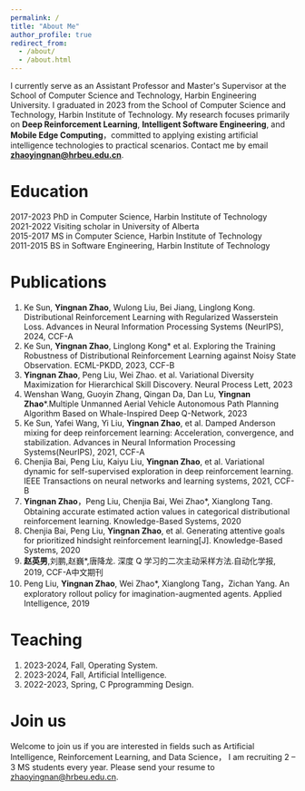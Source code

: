 ```yaml
---
permalink: /
title: "About Me"
author_profile: true
redirect_from: 
  - /about/
  - /about.html
---
```


I currently serve as an Assistant Professor and Master's Supervisor at the School of Computer Science and Technology, Harbin Engineering University. I graduated in 2023 from the School of Computer Science and Technology, Harbin Institute of Technology. My research focuses primarily on **Deep Reinforcement Learning**, **Intelligent Software Engineering**, and **Mobile Edge Computing**，committed to applying existing artificial intelligence technologies to practical scenarios. Contact me by email **zhaoyingnan@hrbeu.edu.cn**.

Education
======
2017-2023 PhD in Computer Science, Harbin Institute of Technology  
2021-2022 Visiting scholar in University of Alberta  
2015-2017 MS in Computer Science, Harbin Institute of Technology  
2011-2015 BS in Software Engineering, Harbin Institute of Technology  

Publications
======
1. Ke Sun, **Yingnan Zhao**, Wulong Liu, Bei Jiang, Linglong Kong. Distributional Reinforcement Learning with Regularized Wasserstein Loss. Advances in Neural Information Processing Systems (NeurIPS), 2024, CCF-A  
2. Ke Sun, **Yingnan Zhao**, Linglong Kong* et al. Exploring the Training Robustness of Distributional Reinforcement Learning against Noisy State Observation. ECML-PKDD, 2023, CCF-B  
3. **Yingnan Zhao**, Peng Liu, Wei Zhao. et al. Variational Diversity Maximization for Hierarchical Skill Discovery. Neural Process Lett, 2023
4. Wenshan Wang, Guoyin Zhang, Qingan Da, Dan Lu, **Yingnan Zhao***.Multiple Unmanned Aerial Vehicle Autonomous Path Planning Algorithm Based on Whale-Inspired Deep Q-Network, 2023
5. Ke Sun, Yafei Wang, Yi Liu, **Yingnan Zhao**, et al. Damped Anderson mixing for deep reinforcement learning: Acceleration, convergence, and stabilization. Advances in Neural Information Processing Systems(NeurIPS), 2021, CCF-A  
6. Chenjia Bai, Peng Liu, Kaiyu Liu, **Yingnan Zhao**, et al. Variational dynamic for self-supervised exploration in deep reinforcement learning. IEEE Transactions on neural networks and learning systems, 2021, CCF-B  
7. **Yingnan Zhao**，Peng Liu, Chenjia Bai, Wei Zhao*, Xianglong Tang. Obtaining accurate estimated action values in categorical distributional reinforcement learning. Knowledge-Based Systems, 2020  
8. Chenjia Bai, Peng Liu, **Yingnan Zhao**, et al. Generating attentive goals for prioritized hindsight reinforcement learning[J]. Knowledge-Based Systems, 2020  
9. **赵英男**,刘鹏,赵巍*,唐降龙. 深度 Q 学习的二次主动采样方法.自动化学报, 2019, CCF-A中文期刊
10. Peng Liu, **Yingnan Zhao**, Wei Zhao*, Xianglong Tang，Zichan Yang. An exploratory rollout policy for imagination-augmented agents. Applied Intelligence, 2019

Teaching
======
1. 2023-2024, Fall, Operating System.  
2. 2023-2024, Fall, Artificial Intelligence.
3. 2022-2023, Spring, C Pprogramming Design.  

Join us
======
Welcome to join us if you are interested in fields such as Artificial Intelligence, Reinforcement Learning, and Data Science， I am recruiting 2 – 3 MS students every year. Please send your resume to zhaoyingnan@hrbeu.edu.cn.
